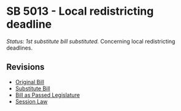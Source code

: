 # SB 5013 - Local redistricting deadline
*Status: 1st substitute bill substituted.*
Concerning local redistricting deadlines.

## Revisions
* [Original Bill](1/)
* [Substitute Bill](S/)
* [Bill as Passed Legislature](S.PL/)
* [Session Law](S.SL/)